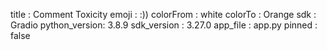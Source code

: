 title : Comment Toxicity
emoji : :))
colorFrom : white
colorTo : Orange
sdk : Gradio
python_version: 3.8.9
sdk_version : 3.27.0
app_file : app.py
pinned : false
